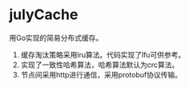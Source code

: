 # julyCache
  用Go实现的简易分布式缓存。
  
  1. 缓存淘汰策略采用lru算法。代码实现了lfu可供参考。
  2. 实现了一致性哈希算法，哈希算法默认为crc算法。
  3. 节点间采用http进行通信，采用protobuf协议传输。
